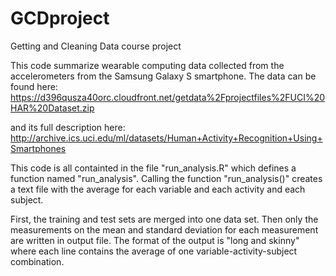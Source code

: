 # GCDproject
Getting and Cleaning Data course project

This code summarize wearable computing data collected from the accelerometers from the Samsung Galaxy S smartphone.  The data can be found here:
https://d396qusza40orc.cloudfront.net/getdata%2Fprojectfiles%2FUCI%20HAR%20Dataset.zip

and its full description here:
http://archive.ics.uci.edu/ml/datasets/Human+Activity+Recognition+Using+Smartphones

This code is all containted in the file "run\_analysis.R" which defines a function named "run\_analysis".
Calling the function "run_analysis()" creates a text file with the average for each variable and each activity and each subject.

First, the training and test sets are merged into one data set.
Then only the measurements on the mean and standard deviation for each measurement are written in output file.
The format of the output is "long and skinny" where each line contains the average of one variable-activity-subject combination.
